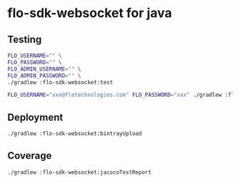# flo-sdk-websocket for java

## Testing

```sh
FLO_USERNAME="" \
FLO_PASSWORD="" \
FLO_ADMIN_USERNAME="" \
FLO_ADMIN_PASSWORD="" \
./gradlew :flo-sdk-websocket:test
```

```sh
FLO_USERNAME="xxx@flotechnologies.com" FLO_PASSWORD="xxx" ./gradlew :flo-sdk-websocket:test --tests com.flotechnologies.FloWebSocketIntegrationSpec
```

## Deployment

```sh
./gradlew :flo-sdk-websocket:bintrayUpload
```

## Coverage

```sh
./gradlew :flo-sdk-websocket:jacocoTestReport
```
